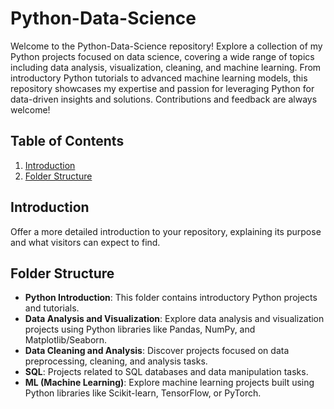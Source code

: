# Python-Data-Science

Welcome to the Python-Data-Science repository! Explore a collection of my Python projects focused on data science, covering a wide range of topics including data analysis, visualization, cleaning, and machine learning. From introductory Python tutorials to advanced machine learning models, this repository showcases my expertise and passion for leveraging Python for data-driven insights and solutions. Contributions and feedback are always welcome!

## Table of Contents
1. [Introduction](#introduction)
2. [Folder Structure](#folder-structure)

## Introduction
Offer a more detailed introduction to your repository, explaining its purpose and what visitors can expect to find.

## Folder Structure
- **Python Introduction**: This folder contains introductory Python projects and tutorials.
- **Data Analysis and Visualization**: Explore data analysis and visualization projects using Python libraries like Pandas, NumPy, and Matplotlib/Seaborn.
- **Data Cleaning and Analysis**: Discover projects focused on data preprocessing, cleaning, and analysis tasks.
- **SQL**: Projects related to SQL databases and data manipulation tasks.
- **ML (Machine Learning)**: Explore machine learning projects built using Python libraries like Scikit-learn, TensorFlow, or PyTorch.
